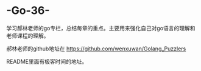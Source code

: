 # -Go-36-

学习郝林老师的go专栏，总结每章的重点。主要用来强化自己对go语言的理解和老师课程的理解。

郝林老师的github地址在
https://github.com/wenxuwan/Golang_Puzzlers

README里面有极客时间的地址。
